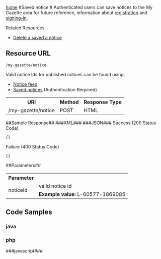 [home](../home.md)
#Saved notice #
Authenticated users can save notices to the My Gazette area for future reference, information about  [registration](../authentication/registration.md) and [signing-in](../authentication/sign-in.md).

Related Resources

- [Delete a saved a notice](delete-saved-notice.md)

## Resource URL ##

`/my-gazette/notice`

Valid notice Ids for published notices can be found using:

- [Notice feed](notice-feed.md)
- [Saved notices](../my-gazette/my-gazette.md) (Authentication Required)

<table>
<tr>
<th>URI</th>
<th>Method</th>
<th>Response Type</th>
</tr>
<tr>
<td>/my-gazette/notice</td>
<td>POST</td>
<td>HTML</td>
</tr>
</table>
##Sample Response##
###XML###
###JSON###
Success (200 Status Code)

	{}

Failure	(400 Status Code)

	{}


##Parameters##
<table>
<tr>
<th>Parameter</th>
<th></th>
</tr>
<tr>
<td rowspan=2>noticeId</td>
<td>valid notice id</td>
</tr>
<tr>
<td><b>Example value:</b> L-60577-1869085</td>
</tr>

</table>


## Code Samples ##

###	java ###
	
### php ###
###javascript###